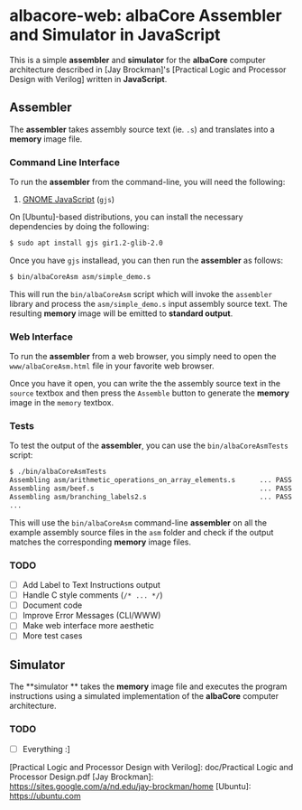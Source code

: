 # albacore-web: albaCore Assembler and Simulator in JavaScript

This is a simple **assembler** and **simulator** for the **albaCore** computer
architecture described in [Jay Brockman]'s [Practical Logic and Processor Design with Verilog] written in **JavaScript**.

## Assembler

The **assembler** takes assembly source text (ie. `.s`) and translates into a
**memory** image file.

### Command Line Interface

To run the **assembler** from the command-line, you will need the following:

1. [GNOME JavaScript](https://gjs.guide/) (`gjs`)

On [Ubuntu]-based distributions, you can install the necessary dependencies by
doing the following:

```bash
$ sudo apt install gjs gir1.2-glib-2.0
```
    
Once you have `gjs` installead, you can then run the **assembler** as follows:

```bash
$ bin/albaCoreAsm asm/simple_demo.s
```
    
This will run the `bin/albaCoreAsm` script which will invoke the `assembler`
library and process the `asm/simple_demo.s` input assembly source text.  The
resulting **memory** image will be emitted to **standard output**.

### Web Interface

To run the **assembler** from a web browser, you simply need to open the
`www/albaCoreAsm.html` file in your favorite web browser.

Once you have it open, you can write the the assembly source text in the
`source` textbox and then press the `Assemble` button to generate the
**memory** image in the `memory` textbox.

### Tests

To test the output of the **assembler**, you can use the `bin/albaCoreAsmTests`
script:

```bash
$ ./bin/albaCoreAsmTests
Assembling asm/arithmetic_operations_on_array_elements.s      ... PASS
Assembling asm/beef.s                                         ... PASS
Assembling asm/branching_labels2.s                            ... PASS
...
```

This will use the `bin/albaCoreAsm` command-line **assembler** on all the
example assembly source files in the `asm` folder and check if the output
matches the corresponding **memory** image files.

### TODO

- [ ] Add Label to Text Instructions output
- [ ] Handle C style comments (`/* ... */`)
- [ ] Document code
- [ ] Improve Error Messages (CLI/WWW)
- [ ] Make web interface more aesthetic
- [ ] More test cases

## Simulator

The **simulator ** takes the **memory** image file and executes the program
instructions using a simulated implementation of the **albaCore** computer
architecture.

### TODO

- [ ] Everything :]


[Practical Logic and Processor Design with Verilog]: doc/Practical Logic and Processor Design.pdf
[Jay Brockman]: https://sites.google.com/a/nd.edu/jay-brockman/home
[Ubuntu]:       https://ubuntu.com
